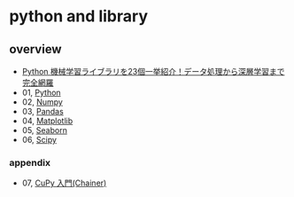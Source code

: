 # python and library
## overview
- [Python 機械学習ライブラリを23個一挙紹介！データ処理から深層学習まで完全網羅](https://www.codexa.net/machine-learning-python-library/)
- 01, [Python](01%2C%20Python)
- 02, [Numpy](02%2C%20numpy)
- 03, [Pandas](03%2C%20pandas)
- 04, [Matplotlib](04%2C%20matplotlib)
- 05, [Seaborn](05%2C%20seaborn)
- 06, [Scipy](06%2C%20scipy)

### appendix
- 07, [CuPy 入門(Chainer)](https://tutorials.chainer.org/ja/10_Introduction_to_CuPy.html)



